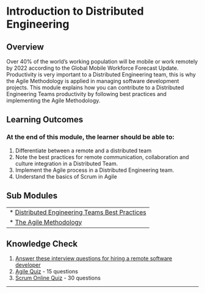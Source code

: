 # **Introduction to Distributed Engineering**

## **Overview**

Over 40% of the world’s working population will be mobile or work remotely by 2022 according to the Global Mobile Workforce Forecast Update.
Productivity is very important to a Distributed Engineering team, this is why the Agile Methodology is applied in managing software development projects.
This module explains how you can contribute to a Distributed Engineering Teams productivity by following best practices and implementing the Agile Methodology.


## **Learning Outcomes**
### **At the end of this module, the learner should be able to:**
1. Differentiate between a remote and a distributed team
2. Note the best practices for remote communication, collaboration and culture integration in a Distributed Team.
3. Implement the Agile process in a Distributed Engineering team.
4. Understand the basics of Scrum in Agile



## **Sub Modules**

|                          |
| ------------------------ |
| * [Distributed Engineering Teams Best Practices](..0/Distributed-bestpractices-submodule.md)  |
| * [The Agile Methodology](..0/Agile-methodology-Submodule.md)                        |



## **Knowledge Check**
1. [Answer these interview questions for hiring a remote software developer](https://youteam.co.uk/blog/interview-questions-every-cto-has-to-ask-when-hiring-a-remote-software-engineer/)
2. [Agile Quiz](https://study.com/academy/exam/course/agile-scrum-training.html) - 15 questions
3. [Scrum Online Quiz](https://www.testingexcellence.com/scrum-online-quiz/) - 30 questions

------------
